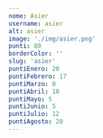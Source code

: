 ```yaml
---
nome: Asier
username: asier
alt: asier
image: './img/asier.png'
punti: 89
borderColor: ''
slug: 'asier'
puntiEnero: 20
puntiFebrero: 17
puntiMarzo: 0
puntiAbril: 10
puntiMayo: 5
puntiJunio: 5
puntiJulio: 12
puntiAgosto: 20
---
```

